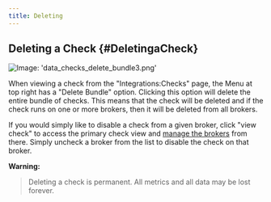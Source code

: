 ```yaml
---
title: Deleting
---
```


## Deleting a Check {#DeletingaCheck}
![Image: 'data_checks_delete_bundle3.png'](/images/circonus/data_checks_delete_bundle3.png)

When viewing a check from the "Integrations:Checks" page, the Menu at top right has a "Delete Bundle" option. Clicking this option will delete the entire bundle of checks. This means that the check will be deleted and if the check runs on one or more brokers, then it will be deleted from all brokers.

If you would simply like to disable a check from a given broker, click "view check" to access the primary check view and [manage the brokers](/Data/Checks/Edit.md#Addingandremovingbrokers) from there. Simply uncheck a broker from the list to disable the check on that broker.

**Warning:**
> Deleting a check is permanent. All metrics and all data may be lost forever.
